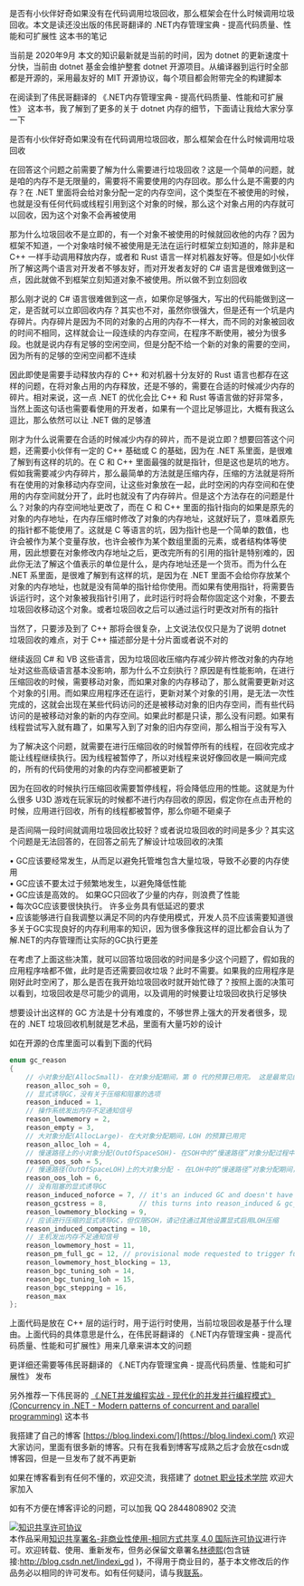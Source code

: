 
是否有小伙伴好奇如果没有在代码调用垃圾回收，那么框架会在什么时候调用垃圾回收。本文是读还没出版的伟民哥翻译的 .NET内存管理宝典 - 提高代码质量、性能和可扩展性 这本书的笔记

<!--more-->


<!-- CreateTime:2020/10/2 10:23:27 -->

<!-- 发布 -->

当前是 2020年9月 本文的知识最新就是当前的时间，因为 dotnet 的更新速度十分快，当前由 dotnet 基金会维护整套 dotnet 开源项目。从编译器到运行时全部都是开源的，采用最友好的 MIT 开源协议，每个项目都会附带完全的构建脚本

在阅读到了伟民哥翻译的 《.NET内存管理宝典 - 提高代码质量、性能和可扩展性》 这本书，我了解到了更多的关于 dotnet 内存的细节，下面请让我给大家分享一下

是否有小伙伴好奇如果没有在代码调用垃圾回收，那么框架会在什么时候调用垃圾回收

在回答这个问题之前需要了解为什么需要进行垃圾回收？这是一个简单的问题，就是咱的内存不是无限量的，需要将不需要使用的内存回收。那么什么是不需要的内存？在 .NET 里面将会给对象分配一定的内存空间，这个类型在不被使用的时候，也就是没有任何代码或线程引用到这个对象的时候，那么这个对象占用的内存就可以回收，因为这个对象不会再被使用

那为什么垃圾回收不是立即的，有一个对象不被使用的时候就回收他的内存？因为框架不知道，一个对象啥时候不被使用是无法在运行时框架立刻知道的，除非是和 C++ 一样手动调用释放内存，或者和 Rust 语言一样对机器友好等。但是如小伙伴所了解这两个语言对开发者不够友好，而对开发者友好的 C# 语言是很难做到这一点，因此就做不到框架立刻知道对象不被使用。所以做不到立刻回收

那么刚才说的 C# 语言很难做到这一点，如果你足够强大，写出的代码能做到这一定，是否就可以立即回收内存？其实也不对，虽然你很强大，但是还有一个坑是内存碎片。内存碎片是因为不同的对象的占用的内存不一样大，而不同的对象被回收的时间不相同，这样就会让一段连续的内存空间，在程序不断使用，被分为很多段。也就是说内存有足够的空闲空间，但是分配不给一个新的对象的需要的空间，因为所有的足够的空闲空间都不连续

因此即使是需要手动释放内存的 C++ 和对机器十分友好的 Rust 语言也都存在这样的问题，在将对象占用的内存释放，还是不够的，需要在合适的时候减少内存的碎片。相对来说，这一点 .NET 的优化会比 C++ 和 Rust 等语言做的好非常多，当然上面这句话也需要看使用的开发者，如果有一个逗比足够逗比，大概有我这么逗比，那么依然可以让 .NET 做的足够渣

刚才为什么说需要在合适的时候减少内存的碎片，而不是说立即？想要回答这个问题，还需要小伙伴有一定的 C++ 基础或 C 的基础，因为在 .NET 系里面，是很难了解到有这样的坑的。在 C 和 C++ 里面最强的就是指针，但是这也是坑的地方。假如我需要减少内存碎片，那么最简单的方法就是压缩内存，压缩的方法就是将所有在使用的对象移动内存空间，让这些对象放在一起，此时空闲的内存空间和在使用的内存空间就分开了，此时也就没有了内存碎片。但是这个方法存在的问题是什么？对象的内存空间地址更改了，而在 C 和 C++ 里面的指针指向的如果是原先的对象的内存地址，在内存压缩时修改了对象的内存地址，这就好玩了，意味着原先的指针都不能使用了。这就是 C 等语言的坑，因为指针也是一个简单的数值，也许会被作为某个变量存放，也许会被作为某个数组里面的元素，或者结构体等使用，因此想要在对象修改内存地址之后，更改完所有的引用的指针是特别难的，因此你无法了解这个值表示的单位是什么，是内存地址还是一个货币。而为什么在 .NET 系里面，是很难了解到有这样的坑，是因为在 .NET 里面不会给你存放某个对象的内存地址，也就是没有简单的指针给你使用。而如果有使用指针，将需要告诉运行时，这个对象被我指针引用了，此时运行时将会帮你固定这个对象，不要去垃圾回收移动这个对象。或者垃圾回收之后可以通过运行时更改对所有的指针

当然了，只要涉及到了 C++ 那将会很复杂，上文说法仅仅只是为了说明 dotnet 垃圾回收的难点，对于 C++ 描述部分是十分片面或者说不对的

继续返回 C# 和 VB 这些语言，因为垃圾回收压缩内存减少碎片修改对象的内存地址对这些高级语言基本没影响，那为什么不立刻执行？原因是有性能影响，在进行压缩回收的时候，需要移动对象，而如果对象的内存移动了，那么就需要更新对这个对象的引用。而如果应用程序还在运行，更新对某个对象的引用，是无法一次性完成的，这就会出现在某些代码访问的还是被移动对象的旧内存空间，而有些代码访问的是被移动对象的新的内存空间。如果此时都是只读，那么没有问题。如果有线程尝试写入就有趣了，如果写入到了对象的旧内存空间，那么相当于没有写入

为了解决这个问题，就需要在进行压缩回收的时候暂停所有的线程，在回收完成才能让线程继续执行。因为线程被暂停了，所以对线程来说好像回收是一瞬间完成的，所有的代码使用的对象的内存空间都被更新了

因为在回收的时候执行压缩回收需要暂停线程，将会降低应用的性能。这就是为什么很多 U3D 游戏在玩家玩的时候都不进行内存回收的原因，假定你在点击开枪的时候，应用进行回收，所有的线程都被暂停，那么你砸不砸桌子

是否间隔一段时间就调用垃圾回收比较好？或者说垃圾回收的时间是多少？其实这个问题是无法回答的，在回答之前先了解设计垃圾回收的决策

•	GC应该要经常发生，从而足以避免托管堆包含大量垃圾，导致不必要的内存使用  
•	GC应该不要太过于频繁地发生，以避免降低性能  
•	GC应该是高效的。 如果GC只回收了少量的内存，则浪费了性能  
•	每次GC应该要很快执行。 许多业务具有低延迟的要求  
•	应该能够进行自我调整以满足不同的内存使用模式，开发人员不应该需要知道很多关于GC实现良好的内存利用率的知识，因为很多像我这样的逗比都会自认为了解.NET的内存管理而让实际的GC执行更差

在考虑了上面这些决策，就可以回答垃圾回收的时间是多少这个问题了，假如我的应用程序啥都不做，此时是否还需要回收垃圾？此时不需要。如果我的应用程序是刚好此时空闲了，那么是否在我开始垃圾回收时就开始忙碌了？按照上面的决策可以看到，垃圾回收是尽可能少的调用，以及调用的时候要让垃圾回收执行足够快

想要设计出这样的 GC 方法是十分有难度的，不够世界上强大的开发者很多，现在的 .NET 垃圾回收机制就是艺术品，里面有大量巧妙的设计

如在开源的仓库里面可以看到下面的代码

```csharp
enum gc_reason
{
    // 小对象分配(AllocSmall)- 在对象分配期间，第 0 代的预算已用完。 这是最常见的情况，在第 0 代分配预算超出的情况下触发
    reason_alloc_soh = 0,
    // 显式诱导GC，没有关于压缩和阻塞的选项
    reason_induced = 1,
    // 操作系统发出内存不足通知信号
    reason_lowmemory = 2,
    reason_empty = 3,
    // 大对象分配(AllocLarge)- 在大对象分配期间，LOH 的预算已用完
    reason_alloc_loh = 4,
    // 慢速路径上的小对象分配(OutOfSpaceSOH)- 在SOH中的“慢速路径”对象分配过程中，分配器空间不足，即使经过一些段重组，甚至可能已经运行了GC，仍然没有所需的可用空间。在具有较大虚拟内存空间的64位运行时中，这应该是一个相当罕见的原因。但是，即使在64位运行时，这种情况也可能发生在工作站GC中
    reason_oos_soh = 5,
    // 慢速路径(OutOfSpaceLOH)上的大对象分配 - 在LOH中的“慢速路径”对象分配期间，分配器空间不足。与OutOfSpaceSOH类似，它应该并不常见
    reason_oos_loh = 6,
    // 没有阻塞的显式诱导GC
    reason_induced_noforce = 7, // it's an induced GC and doesn't have to be blocking.
    reason_gcstress = 8,        // this turns into reason_induced & gc_mechanisms.stress_induced = true
    reason_lowmemory_blocking = 9,
    // 应该进行压缩的显式诱导GC，但仅限SOH，请记住通过其他设置显式启用LOH压缩
    reason_induced_compacting = 10,
    // 主机发出内存不足通知信号
    reason_lowmemory_host = 11,
    reason_pm_full_gc = 12, // provisional mode requested to trigger full GC
    reason_lowmemory_host_blocking = 13,
    reason_bgc_tuning_soh = 14,
    reason_bgc_tuning_loh = 15,
    reason_bgc_stepping = 16,
    reason_max
};
```

上面代码是放在 C++ 层的运行时，用于运行时使用，当前垃圾回收是基于什么理由。上面代码的具体意思是什么，在伟民哥翻译的 《.NET内存管理宝典 - 提高代码质量、性能和可扩展性》用来几章来讲本文的问题


更详细还需要等伟民哥翻译的 《.NET内存管理宝典 - 提高代码质量、性能和可扩展性》 发布

另外推荐一下伟民哥的 [《.NET并发编程实战 - 现代化的并发并行编程模式》(Concurrency in .NET - Modern patterns of concurrent and parallel programming)](https://re.jd.com/cps/item/12860976.html) 这本书



我搭建了自己的博客 [https://blog.lindexi.com/](https://blog.lindexi.com/) 欢迎大家访问，里面有很多新的博客。只有在我看到博客写成熟之后才会放在csdn或博客园，但是一旦发布了就不再更新

如果在博客看到有任何不懂的，欢迎交流，我搭建了 [dotnet 职业技术学院](https://t.me/dotnet_campus) 欢迎大家加入

如有不方便在博客评论的问题，可以加我 QQ 2844808902 交流

<a rel="license" href="http://creativecommons.org/licenses/by-nc-sa/4.0/"><img alt="知识共享许可协议" style="border-width:0" src="https://licensebuttons.net/l/by-nc-sa/4.0/88x31.png" /></a><br />本作品采用<a rel="license" href="http://creativecommons.org/licenses/by-nc-sa/4.0/">知识共享署名-非商业性使用-相同方式共享 4.0 国际许可协议</a>进行许可。欢迎转载、使用、重新发布，但务必保留文章署名[林德熙](http://blog.csdn.net/lindexi_gd)(包含链接:http://blog.csdn.net/lindexi_gd )，不得用于商业目的，基于本文修改后的作品务必以相同的许可发布。如有任何疑问，请与我[联系](mailto:lindexi_gd@163.com)。